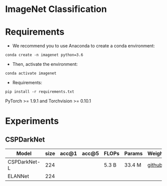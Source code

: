 # ImageNet Classification


# Requirements
- We recommend you to use Anaconda to create a conda environment:
```Shell
conda create -n imagenet python=3.6
```

- Then, activate the environment:
```Shell
conda activate imagenet
```

- Requirements:
```Shell
pip install -r requirements.txt 
```
PyTorch >= 1.9.1 and Torchvision >= 0.10.1

# Experiments
## CSPDarkNet

|    Model     | size | acc@1 | acc@5 | FLOPs | Params |  Weight |
|--------------|------|-------|-------|-------|--------|---------|
| CSPDarkNet-L | 224  |       |       | 5.3 B | 33.4 M | [github]() |
| ELANNet      | 224  |       |       |       |        |         |

